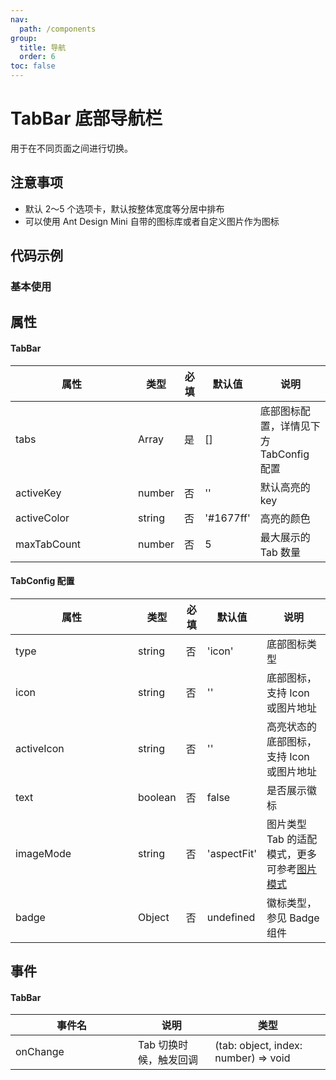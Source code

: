 ```yaml
---
nav:
  path: /components
group:
  title: 导航
  order: 6
toc: false
---
```

# TabBar 底部导航栏
用于在不同页面之间进行切换。

## 注意事项

- 默认 2～5 个选项卡，默认按整体宽度等分居中排布
- 可以使用 Ant Design Mini 自带的图标库或者自定义图片作为图标

## 代码示例
### 基本使用
<code src='../../demo/pages/TabBar'></code>

## 属性

#### TabBar
| 属性 | 类型 | 必填 | 默认值 | 说明 |
| -----|-----|-----|-----|----- |
| tabs | Array | 是 | [] | 底部图标配置，详情见下方 TabConfig 配置 |
| activeKey | number | 否 |  ''  |  默认高亮的 key |
| activeColor | string | 否 |  '#1677ff'  |  高亮的颜色 |
| maxTabCount | number | 否 |  5  |  最大展示的 Tab 数量 |

#### TabConfig 配置
| 属性 | 类型 | 必填 | 默认值 | 说明 |
| -----|-----|-----|-----|----- |
| type | string | 否 | 'icon' | 底部图标类型 |
| icon | string | 否 |  ''  |  底部图标，支持 Icon 或图片地址 |
| activeIcon | string | 否 |  ''  |  高亮状态的底部图标，支持 Icon 或图片地址 |
| text | boolean | 否 |  false  |  是否展示徽标 |
| imageMode | string | 否 |  'aspectFit'  |  图片类型 Tab 的适配模式，更多可参考[图片模式](https://opendocs.alipay.com/mini/component/image#mode) |
| badge | Object | 否 |  undefined  |  徽标类型，参见 Badge 组件 |

## 事件

#### TabBar
| 事件名 | 说明 | 类型 |
| -----|-----|-----|
| onChange | Tab 切换时候，触发回调 |(tab: object, index: number) => void|

<style> 
table th:first-of-type { width: 180px; }
.__dumi-default-layout-content article table:first-of-type th:nth-of-type(2) {
    width: 140px;
}
.__dumi-default-layout-content article table:first-of-type th:nth-of-type(3) {
    width: 30px;
}
.__dumi-default-layout-content article table:first-of-type th:nth-of-type(4) {
    width: 50px;
}
.__dumi-default-layout-content article table:nth-of-type(2) th:nth-of-type(2) {
    width: 140px;
}
.__dumi-default-layout-content article table:nth-of-type(2) th:nth-of-type(3) {
    width: 30px;
}
.__dumi-default-layout-content article table:nth-of-type(2) th:nth-of-type(4) {
    width: 50px;
}
.__dumi-default-layout-content article table:nth-of-type(6) th:nth-of-type(2) {
    width: 300px;
}
.__dumi-default-mobile-previewer:nth-of-type(2)::after {
    border-bottom: none!important;
}
</style> 

